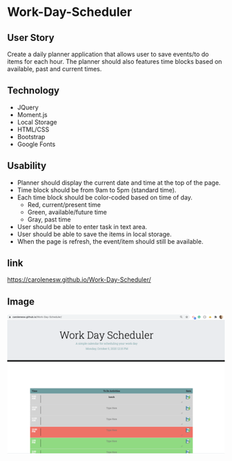 # Work-Day-Scheduler

## User Story 

Create a daily planner application that allows user to save events/to do items for each hour. The planner should also features time blocks based on available, past and current times. 

## Technology

- JQuery
- Moment.js
- Local Storage 
- HTML/CSS
- Bootstrap
- Google Fonts  

## Usability

- Planner should display the current date and time at the top of the page. 
- Time block should be from 9am to 5pm (standard time). 
- Each time block should be color-coded based on time of day.   
    - Red, current/present time
    - Green, available/future time
    - Gray, past time
- User should be able to enter task in text area.
- User should be able to save the items in local storage.
- When the page is refresh, the event/item should still be available.


## link

https://carolenesw.github.io/Work-Day-Scheduler/

## Image
<img src="Assets/image/scheduler.png">
    
